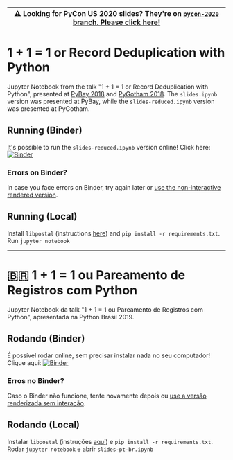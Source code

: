 | :warning: Looking for PyCon US 2020 slides? They're on [`pycon-2020` branch. Please click here!](https://github.com/vintasoftware/deduplication-slides/tree/pycon-2020) |
| --- |

# 1 + 1 = 1 or Record Deduplication with Python

Jupyter Notebook from the talk "1 + 1 = 1 or Record Deduplication with Python", presented at [PyBay 2018](https://www.youtube.com/channel/UC51aOZF5nnderbuar5D5ifw/playlists) and [PyGotham 2018](https://2018.pygotham.org/talks/). The `slides.ipynb` version was presented at PyBay, while the `slides-reduced.ipynb` version was presented at PyGotham.

## Running (Binder)
It's possible to run the `slides-reduced.ipynb` version online! Click here: [![Binder](https://mybinder.org/badge.svg)](https://mybinder.org/v2/gh/vintasoftware/deduplication-slides/master?filepath=slides-reduced.ipynb)

### Errors on Binder?
In case you face errors on Binder, try again later or [use the non-interactive rendered version](https://nbviewer.jupyter.org/github/vintasoftware/deduplication-slides/blob/master/slides-reduced.ipynb).

## Running (Local)
Install `libpostal` (instructions [here](https://github.com/openvenues/libpostal)) and `pip install -r requirements.txt`. Run `jupyter notebook`

---

# 🇧🇷 1 + 1 = 1 ou Pareamento de Registros com Python

Jupyter Notebook da talk "1 + 1 = 1 ou Pareamento de Registros com Python", apresentada na Python Brasil 2019.

## Rodando (Binder)
É possível rodar online, sem precisar instalar nada no seu computador! Clique aqui: [![Binder](https://mybinder.org/badge.svg)](https://mybinder.org/v2/gh/vintasoftware/deduplication-slides/master?filepath=slides-pt-br.ipynb)

### Erros no Binder?
Caso o Binder não funcione, tente novamente depois ou [use a versão renderizada sem interação](https://nbviewer.jupyter.org/github/vintasoftware/deduplication-slides/blob/master/slides-pt-br.ipynb).

## Rodando (Local)
Instalar `libpostal` (instruções [aqui](https://github.com/openvenues/libpostal)) e `pip install -r requirements.txt`. Rodar `jupyter notebook` e abrir `slides-pt-br.ipynb`
